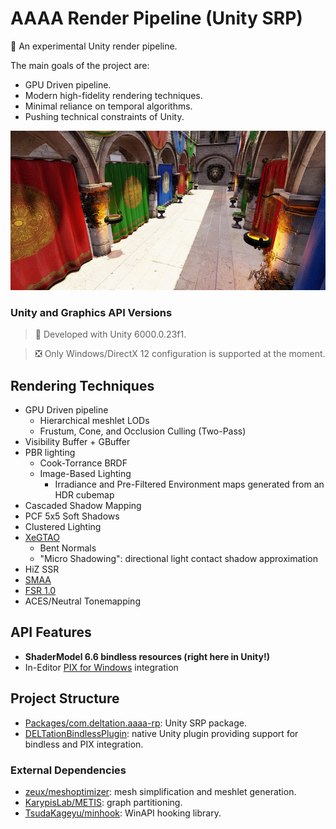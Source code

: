 # AAAA Render Pipeline (Unity SRP)

🚧 An experimental Unity render pipeline.

The main goals of the project are:

- GPU Driven pipeline.
- Modern high-fidelity rendering techniques.
- Minimal reliance on temporal algorithms.
- Pushing technical constraints of Unity. 

![Main](./Documentation/Main.jpg)

### Unity and Graphics API Versions

> 🔨 Developed with Unity 6000.0.23f1.

> ❎ Only Windows/DirectX 12 configuration is supported at the moment.

## Rendering Techniques

- GPU Driven pipeline
  - Hierarchical meshlet LODs
  - Frustum, Cone, and Occlusion Culling (Two-Pass)
- Visibility Buffer + GBuffer
- PBR lighting
  - Cook-Torrance BRDF
  - Image-Based Lighting
    - Irradiance and Pre-Filtered Environment maps generated from an HDR cubemap
- Cascaded Shadow Mapping
- PCF 5x5 Soft Shadows
- Clustered Lighting
- [XeGTAO](https://github.com/GameTechDev/XeGTAO)
  - Bent Normals
  - "Micro Shadowing": directional light contact shadow approximation
- HiZ SSR
- [SMAA](https://github.com/iryoku/smaa)
- [FSR 1.0](https://gpuopen.com/fidelityfx-superresolution/)
- ACES/Neutral Tonemapping

## API Features

- **ShaderModel 6.6 bindless resources (right here in Unity!)**
- In-Editor [PIX for Windows]((https://devblogs.microsoft.com/pix/)) integration

## Project Structure

- [Packages/com.deltation.aaaa-rp](./Packages/com.deltation.aaaa-rp): Unity SRP package.
- [DELTationBindlessPlugin](./DELTationBindlessPlugin): native Unity plugin providing support for bindless and PIX integration.

### External Dependencies

- [zeux/meshoptimizer](https://github.com/zeux/meshoptimizer): mesh simplification and meshlet generation.
- [KarypisLab/METIS](https://github.com/KarypisLab/METIS): graph partitioning.
- [TsudaKageyu/minhook](https://github.com/TsudaKageyu/minhook): WinAPI hooking library.
